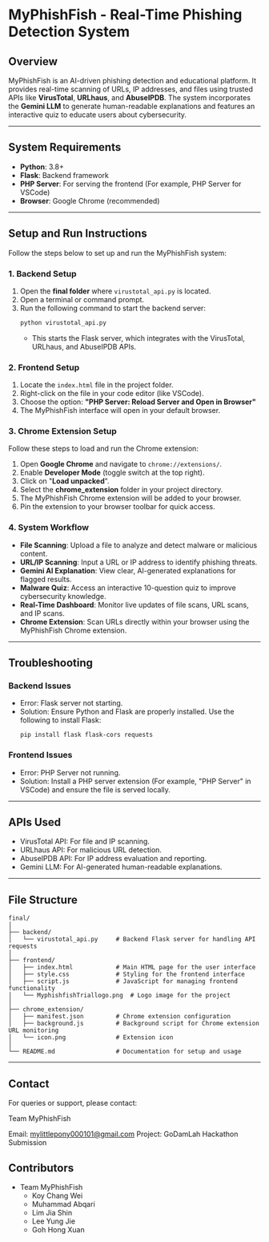 # **MyPhishFish - Real-Time Phishing Detection System**

## **Overview**  
MyPhishFish is an AI-driven phishing detection and educational platform. It provides real-time scanning of URLs, IP addresses, and files using trusted APIs like **VirusTotal**, **URLhaus**, and **AbuseIPDB**. The system incorporates the **Gemini LLM** to generate human-readable explanations and features an interactive quiz to educate users about cybersecurity.

---

## **System Requirements**  
- **Python**: 3.8+  
- **Flask**: Backend framework  
- **PHP Server**: For serving the frontend (For example, PHP Server for VSCode)  
- **Browser**: Google Chrome (recommended)  

---

## **Setup and Run Instructions**

Follow the steps below to set up and run the MyPhishFish system:

### **1. Backend Setup**  
1. Open the **final folder** where `virustotal_api.py` is located.
2. Open a terminal or command prompt.  
3. Run the following command to start the backend server:  
   ```bash
   python virustotal_api.py
   ```
   - This starts the Flask server, which integrates with the VirusTotal, URLhaus, and AbuseIPDB APIs.
  
### **2. Frontend Setup**
1. Locate the `index.html` file in the project folder.
2. Right-click on the file in your code editor (like VSCode).
3. Choose the option:
   **"PHP Server: Reload Server and Open in Browser"**
4. The MyPhishFish interface will open in your default browser.

### **3. Chrome Extension Setup**
Follow these steps to load and run the Chrome extension:
1. Open **Google Chrome** and navigate to `chrome://extensions/`.
2. Enable **Developer Mode** (toggle switch at the top right).
3. Click on "**Load unpacked**".
4. Select the **chrome_extension** folder in your project directory.
5. The MyPhishFish Chrome extension will be added to your browser.
6. Pin the extension to your browser toolbar for quick access.

### **4. System Workflow**
- **File Scanning**: Upload a file to analyze and detect malware or malicious content.
- **URL/IP Scanning**: Input a URL or IP address to identify phishing threats.
- **Gemini AI Explanation**: View clear, AI-generated explanations for flagged results.
- **Malware Quiz**: Access an interactive 10-question quiz to improve cybersecurity knowledge.
- **Real-Time Dashboard**: Monitor live updates of file scans, URL scans, and IP scans.
- **Chrome Extension**: Scan URLs directly within your browser using the MyPhishFish Chrome extension.

---
## Troubleshooting

### Backend Issues
- Error: Flask server not starting.
 - Solution: Ensure Python and Flask are properly installed. Use the following to install Flask:
   ```
   pip install flask flask-cors requests
   ```
### Frontend Issues
- Error: PHP Server not running.
 - Solution: Install a PHP server extension (For example, "PHP Server" in VSCode) and ensure the file is served locally.

---

## APIs Used
- VirusTotal API: For file and IP scanning.
- URLhaus API: For malicious URL detection.
- AbuseIPDB API: For IP address evaluation and reporting.
- Gemini LLM: For AI-generated human-readable explanations.

---

## File Structure
```
final/
│
├── backend/
│   └── virustotal_api.py     # Backend Flask server for handling API requests
│
├── frontend/
│   ├── index.html            # Main HTML page for the user interface
│   ├── style.css             # Styling for the frontend interface
│   ├── script.js             # JavaScript for managing frontend functionality
│   └── MyphishfishTriallogo.png  # Logo image for the project
│
├── chrome_extension/
│   ├── manifest.json         # Chrome extension configuration
│   ├── background.js         # Background script for Chrome extension URL monitoring
│   └── icon.png              # Extension icon
│
└── README.md                 # Documentation for setup and usage
```

---

## Contact
For queries or support, please contact:

Team MyPhishFish

Email: mylittlepony000101@gmail.com
Project: GoDamLah Hackathon Submission

## Contributors
- Team MyPhishFish
  - Koy Chang Wei
  - Muhammad Abqari
  - Lim Jia Shin
  - Lee Yung Jie
  - Goh Hong Xuan
 
